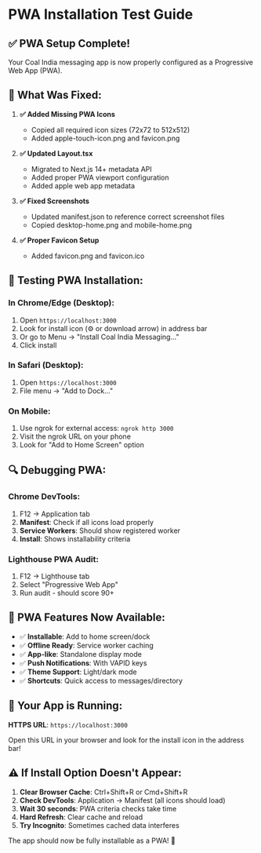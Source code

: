 # PWA Installation Test Guide

## ✅ PWA Setup Complete!

Your Coal India messaging app is now properly configured as a Progressive Web App (PWA).

## 🔧 What Was Fixed:

1. **✅ Added Missing PWA Icons**

   - Copied all required icon sizes (72x72 to 512x512)
   - Added apple-touch-icon.png and favicon.png

2. **✅ Updated Layout.tsx**

   - Migrated to Next.js 14+ metadata API
   - Added proper PWA viewport configuration
   - Added apple web app metadata

3. **✅ Fixed Screenshots**

   - Updated manifest.json to reference correct screenshot files
   - Copied desktop-home.png and mobile-home.png

4. **✅ Proper Favicon Setup**
   - Added favicon.png and favicon.ico

## 🧪 Testing PWA Installation:

### In Chrome/Edge (Desktop):

1. Open `https://localhost:3000`
2. Look for install icon (⚙️ or download arrow) in address bar
3. Or go to Menu → "Install Coal India Messaging..."
4. Click install

### In Safari (Desktop):

1. Open `https://localhost:3000`
2. File menu → "Add to Dock..."

### On Mobile:

1. Use ngrok for external access: `ngrok http 3000`
2. Visit the ngrok URL on your phone
3. Look for "Add to Home Screen" option

## 🔍 Debugging PWA:

### Chrome DevTools:

1. F12 → Application tab
2. **Manifest**: Check if all icons load properly
3. **Service Workers**: Should show registered worker
4. **Install**: Shows installability criteria

### Lighthouse PWA Audit:

1. F12 → Lighthouse tab
2. Select "Progressive Web App"
3. Run audit - should score 90+

## 📱 PWA Features Now Available:

- ✅ **Installable**: Add to home screen/dock
- ✅ **Offline Ready**: Service worker caching
- ✅ **App-like**: Standalone display mode
- ✅ **Push Notifications**: With VAPID keys
- ✅ **Theme Support**: Light/dark mode
- ✅ **Shortcuts**: Quick access to messages/directory

## 🚀 Your App is Running:

**HTTPS URL**: `https://localhost:3000`

Open this URL in your browser and look for the install icon in the address bar!

## ⚠️ If Install Option Doesn't Appear:

1. **Clear Browser Cache**: Ctrl+Shift+R or Cmd+Shift+R
2. **Check DevTools**: Application → Manifest (all icons should load)
3. **Wait 30 seconds**: PWA criteria checks take time
4. **Hard Refresh**: Clear cache and reload
5. **Try Incognito**: Sometimes cached data interferes

The app should now be fully installable as a PWA! 🎉
